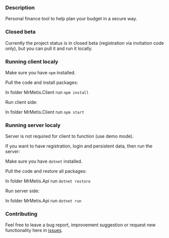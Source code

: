 ### Description

Personal finance tool to help plan your budget in a secure way.

### Closed beta

Currently the project status is in closed beta (registration via invitation code only), but you can pull it and run it locally.

### Running client localy

Make sure you have `npm` installed.

Pull the code and install packages:

In folder MrMetis.Client run `npm install`

Run client side:

In folder MrMetis.Client run `npm start`

### Running server localy

Server is not required for client to function (use demo mode).

If you want to have registration, login and persistent data, then run the server:

Make sure you have `dotnet` installed.

Pull the code and restore all packages:

In folder MrMetis.Api run `dotnet restore`

Run server side:

In folder MrMetis.Api run `dotnet run`

### Contributing

Feel free to leave a bug report, improvement suggestion or request new functionality here in [issues](https://github.com/ro-mat/MrMetis/issues).
